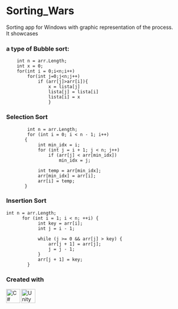 # Sorting_Wars
Sorting app for Windows with graphic representation of the process.\
It showcases
### a type of Bubble sort:
``    int n = arr.Length;``\
``    int x = 0;``\
``    for(int i = 0;i<n;i++)``\
``        for(int j=0;j<n;j++)``\
``            if (arr[j]>arr[i]){``\
``                x = lista[j]``\
``                lista[j] = lista[i]``\
``                lista[i] = x``\
``                }``
### Selection Sort
``        int n = arr.Length;``\
``        for (int i = 0; i < n - 1; i++)``\
``        {                             ``\
``            int min_idx = i;``\
``            for (int j = i + 1; j < n; j++)``\
``                if (arr[j] < arr[min_idx])``\
``                    min_idx = j;``\
``                                          ``\
``            int temp = arr[min_idx];``\
``            arr[min_idx] = arr[i];``\
``            arr[i] = temp;``\
``       }``

### Insertion Sort
`int n = arr.Length;`\
`      for (int i = 1; i < n; ++i) {`\
`            int key = arr[i];`\
`            int j = i - 1;`\
`                                  `\
`            while (j >= 0 && arr[j] > key) {`\
`                arr[j + 1] = arr[j];`\
`                j = j - 1;`\
`            }`\
`            arr[j + 1] = key;`\
`        }`


   



### Created with 

<img align="left" alt="C#" width="38px" src="https://seeklogo.com/images/C/c-sharp-c-logo-02F17714BA-seeklogo.com.png" />
<img align="left" alt="Unity" width="38px" src="https://brandslogos.com/wp-content/uploads/images/large/unity-logo.png" />

